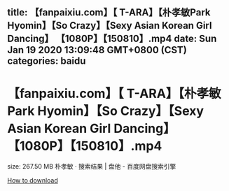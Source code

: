
title: 【fanpaixiu.com】【 T-ARA】【朴孝敏Park Hyomin】【So Crazy】【Sexy Asian Korean Girl Dancing】 【1080P】【150810】.mp4
date: Sun Jan 19 2020 13:09:48 GMT+0800 (CST)    
categories: baidu
---

# 【fanpaixiu.com】【 T-ARA】【朴孝敏Park Hyomin】【So Crazy】【Sexy Asian Korean Girl Dancing】 【1080P】【150810】.mp4
size: 267.50 MB
 朴孝敏 · 搜索结果 | 盘他 - 百度网盘搜索引擎
 

[How to download](https://bpcam.bemobtrk.com/go/2ceec3aa-1ca2-46d6-b9ff-aaa5c184517c?jno=112)